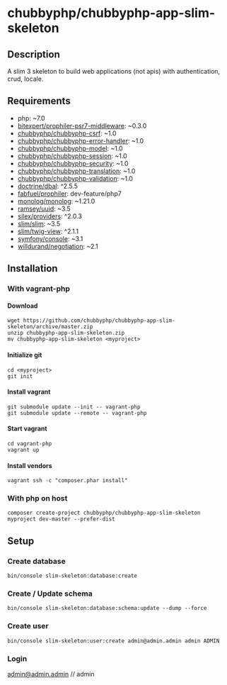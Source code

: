 # chubbyphp/chubbyphp-app-slim-skeleton

## Description

A slim 3 skeleton to build web applications (not apis) with authentication, crud, locale.

## Requirements

 * php: ~7.0
 * [bitexpert/prophiler-psr7-middleware][16]: ~0.3.0
 * [chubbyphp/chubbyphp-csrf][1]: ~1.0
 * [chubbyphp/chubbyphp-error-handler][2]: ~1.0
 * [chubbyphp/chubbyphp-model][3]: ~1.0
 * [chubbyphp/chubbyphp-session][4]: ~1.0
 * [chubbyphp/chubbyphp-security][5]: ~1.0
 * [chubbyphp/chubbyphp-translation][6]: ~1.0
 * [chubbyphp/chubbyphp-validation][7]: ~1.0
 * [doctrine/dbal][8]: ^2.5.5
 * [fabfuel/prophiler][17]: dev-feature/php7
 * [monolog/monolog][9]: ~1.21.0
 * [ramsey/uuid][10]: ~3.5
 * [silex/providers][11]: ^2.0.3
 * [slim/slim][12]: ~3.5
 * [slim/twig-view][13]: ^2.1.1
 * [symfony/console][14]: ~3.1
 * [willdurand/negotiation][15]: ~2.1

## Installation

### With vagrant-php

#### Download

```{.sh}
wget https://github.com/chubbyphp/chubbyphp-app-slim-skeleton/archive/master.zip
unzip chubbyphp-app-slim-skeleton.zip
mv chubbyphp-app-slim-skeleton <myproject>
```

#### Initialize git

```{.sh}
cd <myproject>
git init
```

#### Install vagrant

```{.sh}
git submodule update --init -- vagrant-php
git submodule update --remote -- vagrant-php
```

#### Start vagrant

```{.sh}
cd vagrant-php
vagrant up
```

#### Install vendors

```{.sh}
vagrant ssh -c "composer.phar install"
```

### With php on host

```{.sh}
composer create-project chubbyphp/chubbyphp-app-slim-skeleton myproject dev-master --prefer-dist
```

## Setup

### Create database

```{.sh}
bin/console slim-skeleton:database:create
```

### Create / Update schema

```{.sh}
bin/console slim-skeleton:database:schema:update --dump --force
```

### Create user

```{.sh}
bin/console slim-skeleton:user:create admin@admin.admin admin ADMIN
```

### Login

admin@admin.admin // admin

[1]: https://github.com/chubbyphp/chubbyphp-csrf
[2]: https://github.com/chubbyphp/chubbyphp-error-handler
[3]: https://github.com/chubbyphp/chubbyphp-model
[4]: https://github.com/chubbyphp/chubbyphp-security
[5]: https://github.com/chubbyphp/chubbyphp-session
[6]: https://github.com/chubbyphp/chubbyphp-translation
[7]: https://github.com/chubbyphp/chubbyphp-validation
[8]: https://github.com/doctrine/dbal
[9]: https://github.com/Seldaek/monolog
[10]: https://github.com/ramsey/uuid
[11]: https://github.com/silexphp/Silex-Providers
[12]: https://github.com/slimphp/Slim
[13]: https://github.com/slimphp/Twig-View
[14]: https://github.com/symfony/console
[15]: https://github.com/willdurand/Negotiation
[16]: https://github.com/bitExpert/prophiler-psr7-middleware
[17]: https://github.com/fabfuel/prophiler
